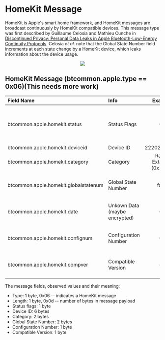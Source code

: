 <h1>HomeKit Message</h1>

<p> 
HomeKit is Apple's smart home framework, and HomeKit messages are broadcast
continuously by HomeKit compatible devices. This message type was first
described by Guillaume Celosia and Mathieu Cunche in 
<a
href="https://petsymposium.org/2020/files/papers/issue1/popets-2020-0003.pdf">Discontinued
Privacy: Personal Data Leaks in Apple Bluetooth-Low-Energy Continuity
Protocols</a>. Celosia <i>et al.</i> note that the Global State Number field
increments at each state change by a HomeKit device, which leaks information
about the device usage.
</p>


<div align="center">
<img src="/figs/homekit_format.png">
</div>

## HomeKit Message (btcommon.apple.type == 0x06)(This needs more work)

| Field Name                                  | Info                                        | Example           |Length| Type | Notes                      |
| :-------------------------------------------| :-------------------------------------------|:-----------------:|:----:|:----:|:--------------------------:|
| btcommon.apple.homekit.status               | Status Flags                                |01                 |   1  | Bytes| Not sure what th flags mean|
| btcommon.apple.homekit.deviceid             | Device ID                                   |222022f38f01       |   6  | Bytes|                            |
| btcommon.apple.homekit.category             | Category                                    |Range Extender (0x1000)|   2  | UINT16|                      |
| btcommon.apple.homekit.globalstatenum       | Global State Number                         | fa92              |   2  | Bytes| Don't know what this is    |
| btcommon.apple.homekit.date                 | Unkown Data (maybe encrypted)               | 02                |   12 | Bytes| Don't know what this is    |
| btcommon.apple.homekit.confignum            | Configuration Number                        | 02                |   1  | Bytes| Don't know what this is    |
| btcommon.apple.homekit.compver              | Compatible Version                          | c7                |   1  | Bytes| Don't know what this is    |

<!-- Leave this line -->
<p>The message fields, observed values and their meaning:</p>

<ul>
<li>
Type: 1 byte, 0x06 -- indicates a HomeKit message
</li>
<li>
Length: 1 byte, 0x0d -- number of bytes in message payload
</li>
<li>
Status flags: 1 byte
</li>
<li>
Device ID: 6 bytes
</li>
<li>
Category: 2 bytes
</li>
<li>
Global State Number: 2 bytes
</li>
<li>
Configuration Number: 1 byte
</li>
<li>
Compatible Version: 1 byte
</li>
</ul>
